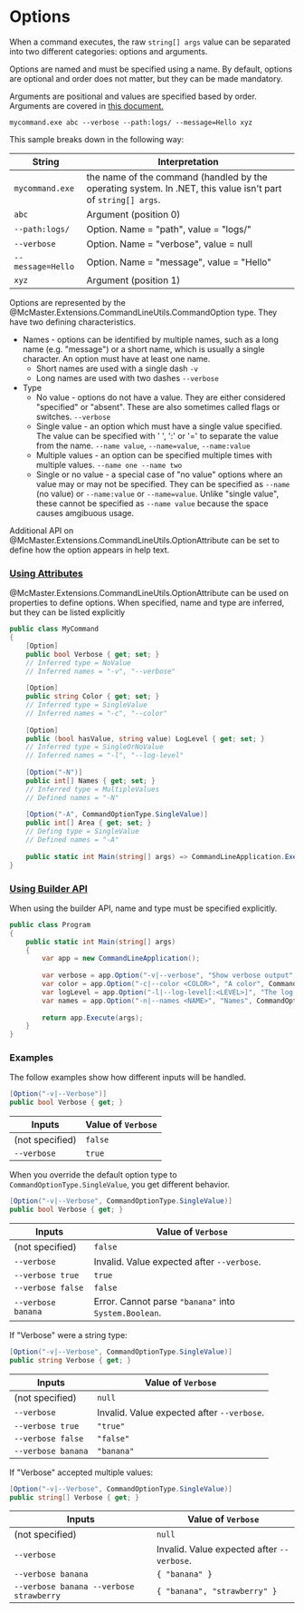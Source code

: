 # Options

When a command executes, the raw `string[] args` value can be separated into two different categories: options and arguments.

Options are named and must be specified using a name. By default, options are optional and order does not matter, 
but they can be made mandatory.

Arguments are positional and values are specified based by order. Arguments are covered in [this document.](./arguments.md)

```
mycommand.exe abc --verbose --path:logs/ --message=Hello xyz
```

This sample breaks down in the following way:

String | Interpretation
-------|----------
`mycommand.exe` | the name of the command (handled by the operating system. In .NET, this value isn't part of `string[] args`.
`abc` | Argument (position 0)
`--path:logs/` | Option. Name = "path", value = "logs/"
`--verbose` | Option. Name = "verbose", value = null
`--message=Hello` | Option. Name = "message", value = "Hello"
`xyz` | Argument (position 1)


Options are represented by the @McMaster.Extensions.CommandLineUtils.CommandOption type.
They have two defining characteristics.

 * Names - options can be identified by multiple names, such as a long name (e.g. "message") or a short name, which is usually a single character.
   An option must have at least one name.
    * Short names are used with a single dash `-v`
    * Long names are used with two dashes `--verbose`
 * Type
    * No value - options do not have a value.
      They are either considered "specified" or "absent". 
      These are also sometimes called flags or switches.
      `--verbose`
    * Single value - an option which must have a single value specified.
      The value can be specified with ' ', ':' or '=' to separate the value from the name.
      `--name value`, `--name=value`, `--name:value`
    * Multiple values - an option can be specified multiple times with multiple values.
      `--name one --name two`
    * Single or no value - a special case of "no value" options where an value may or may not be specified.
      They can be specified as `--name` (no value) or `--name:value` or `--name=value`.
      Unlike "single value", these cannot be specified as `--name value` because the space causes amgibuous usage.

Additional API on @McMaster.Extensions.CommandLineUtils.OptionAttribute can be set to define how the option appears in help text.

### [Using Attributes](#tab/using-attributes)

@McMaster.Extensions.CommandLineUtils.OptionAttribute can be used on properties to define options.
When specified, name and type are inferred, but they can be listed explicitly

```c#
public class MyCommand
{
    [Option]
    public bool Verbose { get; set; }
    // Inferred type = NoValue
    // Inferred names = "-v", "--verbose"
    
    [Option]
    public string Color { get; set; }
    // Inferred type = SingleValue
    // Inferred names = "-c", "--color"
    
    [Option]
    public (bool hasValue, string value) LogLevel { get; set; }
    // Inferred type = SingleOrNoValue
    // Inferred names = "-l", "--log-level"    
    
    [Option("-N")]
    public int[] Names { get; set; }
    // Inferred type = MultipleValues
    // Defined names = "-N"
    
    [Option("-A", CommandOptionType.SingleValue)]
    public int[] Area { get; set; }
    // Defing type = SingleValue
    // Defined names = "-A"
    
    public static int Main(string[] args) => CommandLineApplication.Execute<Program>(args);
}
```

### [Using Builder API](#tab/using-builder-api)

When using the builder API, name and type must be specified explicitly.

```c#
public class Program
{
    public static int Main(string[] args)
    {
        var app = new CommandLineApplication();
        
        var verbose = app.Option("-v|--verbose", "Show verbose output", CommandOptionType.NoValue);
        var color = app.Option("-c|--color <COLOR>", "A color", CommandOptionType.SingleValue);
        var logLevel = app.Option("-l|--log-level[:<LEVEL>]", "The log level", CommandOptionType.SingleOrNoValue);
        var names = app.Option("-n|--names <NAME>", "Names", CommandOptionType.MultipleValue);
        
        return app.Execute(args);
    }
}
```

### Examples

The follow examples show how different inputs will be handled.


```c#
[Option("-v|--Verbose")]
public bool Verbose { get; }
```

Inputs |  Value of `Verbose`
-------|---
(not specified) | `false`
`--verbose` | `true`

When you override the default option type to `CommandOptionType.SingleValue`, you get different behavior.

```c#
[Option("-v|--Verbose", CommandOptionType.SingleValue)]
public bool Verbose { get; }
```

Inputs | Value of `Verbose`
-------|---
 (not specified) | `false`
`--verbose` | Invalid. Value expected after `--verbose`.
`--verbose true` | `true`
`--verbose false` | `false`
`--verbose banana` | Error. Cannot parse `"banana"` into `System.Boolean`.

If "Verbose" were a string type:

```c#
[Option("-v|--Verbose", CommandOptionType.SingleValue)]
public string Verbose { get; }
```

Inputs | Value of `Verbose`
-------|---
 (not specified) | `null`
`--verbose` | Invalid. Value expected after `--verbose`.
`--verbose true` | `"true"`
`--verbose false` | `"false"`
`--verbose banana` | `"banana"`

If "Verbose" accepted multiple values:

```c#
[Option("-v|--Verbose", CommandOptionType.SingleValue)]
public string[] Verbose { get; }
```

Inputs | Value of `Verbose`
-------|---
 (not specified) | `null`
`--verbose` | Invalid. Value expected after `--verbose`.
`--verbose banana` | `{ "banana" }`
`--verbose banana --verbose strawberry` | `{ "banana", "strawberry" }`
